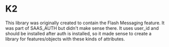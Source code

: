 # K2 

This library was originally created to contain the Flash Messaging feature. It was part of SAAS_AUTH but didn't make sense there. It uses user_id and should be installed after auth is installed, so it made sense to create a library for features/objects with these kinds of attributes.